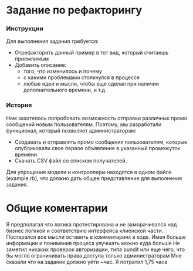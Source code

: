 # Задание по рефакторингу

### Инструкции

Для выполнения задания требуется:

- Отрефакторить данный пример в тот вид, который считаешь приемлимым
- Добавить описание:
  - того, что изменилось и почему
  - с какими проблемами столкнулся в процессе
  - любые идеи и мысли, чтобы еще сделал при наличии дополнительного времени, и т.д.

### История

Нам захотелось попробовать возможность отправки различных промо сообщений новым пользователям.
Поэтому, мы разработали функционал, который позволяет администраторам:

- Создавать и отправлять промо сообщения пользователям, которые опубликовали 
  свое первое объявление в указанный промежуток времени.
- Скачать CSV файл со списком получателей.

Для упрощения модели и контроллеры находятся в одном файле (example.rb), что должно дать 
общее представление для выполнения задания.



# Общие коментарии

Я предполагал что логика протестирована и не заморачивался над бизнес логикой и соответствию интерфейса клиенской части.
Постарался все мысли оставить в комментариях в коде. Имея больше информации и понимания процеса улучшать можно куда больше
Не заметил никаких проверок авторизации, типа pundit или еще чего, что бы могло ограничивать права доступа только администраторам
Мне сказали что на задание должно уйти ~час. Я потратил 1,75 часа